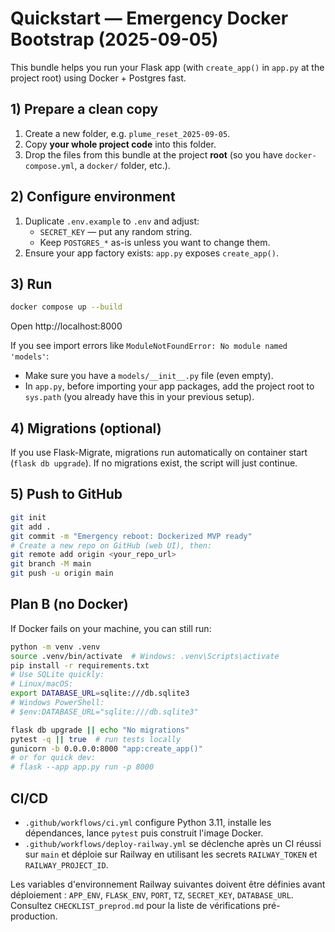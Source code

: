 # Quickstart — Emergency Docker Bootstrap (2025-09-05)

This bundle helps you run your Flask app (with `create_app()` in `app.py` at the project root) using Docker + Postgres fast.

## 1) Prepare a clean copy
1. Create a new folder, e.g. `plume_reset_2025-09-05`.
2. Copy **your whole project code** into this folder.
3. Drop the files from this bundle at the project **root** (so you have `docker-compose.yml`, a `docker/` folder, etc.).

## 2) Configure environment
1. Duplicate `.env.example` to `.env` and adjust:
   - `SECRET_KEY` — put any random string.
   - Keep `POSTGRES_*` as-is unless you want to change them.
2. Ensure your app factory exists: `app.py` exposes `create_app()`.

## 3) Run
```bash
docker compose up --build
```
Open http://localhost:8000

If you see import errors like `ModuleNotFoundError: No module named 'models'`:
- Make sure you have a `models/__init__.py` file (even empty).
- In `app.py`, before importing your app packages, add the project root to `sys.path` (you already have this in your previous setup).

## 4) Migrations (optional)
If you use Flask-Migrate, migrations run automatically on container start (`flask db upgrade`). If no migrations exist, the script will just continue.

## 5) Push to GitHub
```bash
git init
git add .
git commit -m "Emergency reboot: Dockerized MVP ready"
# Create a new repo on GitHub (web UI), then:
git remote add origin <your_repo_url>
git branch -M main
git push -u origin main
```

## Plan B (no Docker)
If Docker fails on your machine, you can still run:
```bash
python -m venv .venv
source .venv/bin/activate  # Windows: .venv\Scripts\activate
pip install -r requirements.txt
# Use SQLite quickly:
# Linux/macOS:
export DATABASE_URL=sqlite:///db.sqlite3
# Windows PowerShell:
# $env:DATABASE_URL="sqlite:///db.sqlite3"

flask db upgrade || echo "No migrations"
pytest -q || true  # run tests locally
gunicorn -b 0.0.0.0:8000 "app:create_app()"
# or for quick dev:
# flask --app app.py run -p 8000
```

## CI/CD

- `.github/workflows/ci.yml` configure Python 3.11, installe les dépendances, lance `pytest` puis construit l'image Docker.
 - `.github/workflows/deploy-railway.yml` se déclenche après un CI réussi sur `main` et déploie sur Railway en utilisant les secrets `RAILWAY_TOKEN` et `RAILWAY_PROJECT_ID`.

Les variables d'environnement Railway suivantes doivent être définies avant déploiement : `APP_ENV`, `FLASK_ENV`, `PORT`, `TZ`, `SECRET_KEY`, `DATABASE_URL`. Consultez `CHECKLIST_preprod.md` pour la liste de vérifications pré-production.

